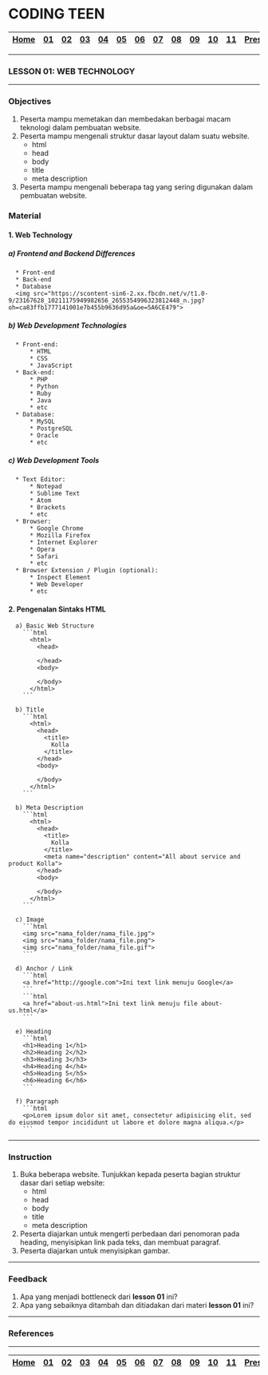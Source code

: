 # CODING TEEN

| [Home][0] | [01][1] | [02][2] | [03][3] | [04][4] | [05][5] | [06][6] | [07][7] | [08][8] | [09][9] | [10][10] | [11][11] | [Presentation][12] |
|:---------:|:-------:|:-------:|:-------:|:-------:|:-------:|:-------:|:-------:|:-------:|:-------:|:--------:|:--------:|:------------------:|

---

### LESSON 01: WEB TECHNOLOGY

---

### Objectives
1. Peserta mampu memetakan dan membedakan berbagai macam teknologi dalam pembuatan website.
2. Peserta mampu mengenali struktur dasar layout dalam suatu website.
    * html
    * head
    * body
    * title
    * meta description
3. Peserta mampu mengenali beberapa tag yang sering digunakan dalam pembuatan website.   


### Material

#### 1. Web Technology

##### a) Frontend and Backend Differences
      * Front-end
      * Back-end
      * Database
      <img src="https://scontent-sin6-2.xx.fbcdn.net/v/t1.0-9/23167628_10211175949982656_2655354996323812448_n.jpg?oh=ca83ffb1777141001e7b455b9636d95a&oe=5A6CE479">

##### b) Web Development Technologies 
      * Front-end:
          * HTML
          * CSS
          * JavaScript
      * Back-end:
          * PHP
          * Python
          * Ruby
          * Java
          * etc
      * Database:
          * MySQL
          * PostgreSQL
          * Oracle
          * etc

##### c) Web Development Tools
      * Text Editor:
          * Notepad
          * Sublime Text
          * Atom
          * Brackets
          * etc
      * Browser:
          * Google Chrome
          * Mozilla Firefox
          * Internet Explorer
          * Opera
          * Safari
          * etc
      * Browser Extension / Plugin (optional):
          * Inspect Element
          * Web Developer
          * etc

#### 2. Pengenalan Sintaks HTML
      a) Basic Web Structure
        ```html
          <html>
            <head>

            </head>
            <body>

            </body>
          </html>
        ```

      b) Title
        ```html
          <html>
            <head>
              <title>
                Kolla
              </title>
            </head>
            <body>
              
            </body>
          </html>
        ```

      b) Meta Description
        ```html
          <html>
            <head>
              <title>
                Kolla
              </title>
              <meta name="description" content="All about service and product Kolla">
            </head>
            <body>
              
            </body>
          </html>
        ```  

      c) Image
        ```html
        <img src="nama_folder/nama_file.jpg">
        <img src="nama_folder/nama_file.png">
        <img src="nama_folder/nama_file.gif">
        ```

      d) Anchor / Link
        ```html
        <a href="http://google.com">Ini text link menuju Google</a>
        ```
        ```html
        <a href="about-us.html">Ini text link menuju file about-us.html</a>
        ```

      e) Heading
        ```html
        <h1>Heading 1</h1>
        <h2>Heading 2</h2>
        <h3>Heading 3</h3>
        <h4>Heading 4</h4>
        <h5>Heading 5</h5>
        <h6>Heading 6</h6>
        ```

      f) Paragraph
        ```html
        <p>Lorem ipsum dolor sit amet, consectetur adipisicing elit, sed do eiusmod tempor incididunt ut labore et dolore magna aliqua.</p>
        ```

---

### Instruction
1. Buka beberapa website. Tunjukkan kepada peserta bagian struktur dasar dari setiap website:
    * html
    * head
    * body
    * title
    * meta description
2. Peserta diajarkan untuk mengerti perbedaan dari penomoran pada heading, menyisipkan link pada teks, dan membuat paragraf.
2. Peserta diajarkan untuk menyisipkan gambar.

---

### Feedback
1. Apa yang menjadi bottleneck dari **lesson 01** ini?
2. Apa yang sebaiknya ditambah dan ditiadakan dari materi **lesson 01** ini?

---

### References


---

| [Home][0] | [01][1] | [02][2] | [03][3] | [04][4] | [05][5] | [06][6] | [07][7] | [08][8] | [09][9] | [10][10] | [11][11] | [Presentation][12] |
|:---------:|:-------:|:-------:|:-------:|:-------:|:-------:|:-------:|:-------:|:-------:|:-------:|:--------:|:--------:|:------------------:|

[0]: README.md "Home"
[1]: lesson-01.md "Web Technology"
[2]: lesson-02.md "Anchor & Paging"
[3]: lesson-03.md "Typography"
[4]: lesson-04.md "Form & Embed"
[5]: lesson-05.md "Topography"
[6]: lesson-06.md "Topography"
[7]: lesson-07.md "Framework"
[8]: lesson-08.md "Framework Lanjut"
[9]: lesson-09.md "Personal Project"
[10]: lesson-10.md "Consutlation"
[11]: lesson-11.md "Domain, Hosting dan Github Pages"
[12]: lesson-12.md "Presentation"
